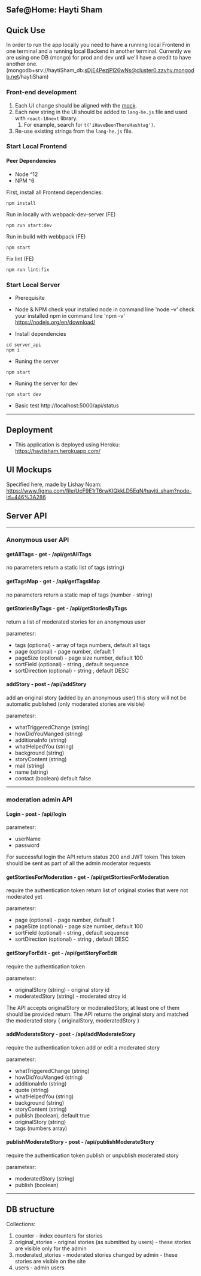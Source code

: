 ## Safe@Home: Hayti Sham

## Quick Use
In order to run the app locally you need to have a running local Frontend in one 
terminal and a running local Backend in another terminal.
Currently we are using one DB (mongo) for prod and dev until we'll have a credit to have another one. (mongodb+srv://haytiSham_db:sDjE4PezjPl26wNs@cluster0.zzyhy.mongodb.net/haytiSham)

### Front-end development
1. Each UI change should be aligned with the [mock](https://www.figma.com/file/UcF9E1rT6rwKIQkkLD5EqN/hayiti_sham?node-id=446%3A286).
2. Each new string in the UI should be added to `lang-he.js` file and used with `react-18next` library.
    1. For example, search for `t('iHaveBeenThereHashtag')`.
3. Re-use existing strings from the `lang-he.js` file.

### Start Local Frontend
#### Peer Dependencies
- Node ^12
- NPM ^6

First, install all Frontend dependencies:
```
npm install
```

Run in locally with webpack-dev-server (FE)

```
npm run start:dev
```

Run in build with webbpack (FE)

```
npm start
```

Fix lint (FE)

```
npm run lint:fix
```

### Start Local Server
  
* Prerequisite
- Node & NPM 
check your installed node in command line 'node –v'
check your installed npm in command line 'npm -v'
https://nodejs.org/en/download/  
* Install dependencies
``` 
cd server_api 
npm i
```
* Runing the server
``` 
npm start
``` 
* Runing the server for dev
``` 
npm start dev
``` 
* Basic test
http://localhost:5000/api/status

----
## Deployment
- This application is deployed using Heroku: https://haytisham.herokuapp.com/


## UI Mockups
Specified here, made by Lishay Noam:
https://www.figma.com/file/UcF9E1rT6rwKIQkkLD5EqN/hayiti_sham?node-id=446%3A286


## Server API
----
### Anonymous user API
#### getAllTags - get  - /api/getAllTags
no parameters
return a static list of tags (string)

#### getTagsMap - get - /api/getTagsMap
no parameters
return a static map of tags (number - string)

#### getStoriesByTags - get - /api/getStoriesByTags
return a list of moderated stories for an anonymous user

parametesr:
-  tags (optional) - array of tags numbers, default all tags
- page (optional) - page number, default 1
- pageSize (optional) - page size number, default 100
- sortField (optional) - string , default sequence
- sortDirection (optional) - string , default DESC

#### addStory - post - /api/addStory
add an original story (added by an anonymous user)
this story will not be automatic published (only moderated stories are visible)

parametesr:
- whatTriggeredChange (string)
- howDidYouManged (string)
- additionalnfo (string)
- whatHelpedYou (string)
- background (string)
- storyContent (string)
- mail (string)
- name (string)
- contact (boolean) default false

----
### moderation admin API

#### Login - post - /api/login
parametesr:
- userName
- password

For successful login the API return status 200 and JWT token
This token should be sent as part of all the admin moderator requests

#### getStortiesForModeration - get - /api/getStortiesForModeration
require the authentication token
return list of original stories that were not moderated yet

parametesr:
- page (optional) - page number, default 1
- pageSize (optional) - page size number, default 100
- sortField (optional) - string , default sequence
- sortDirection (optional) - string , default DESC

#### getStoryForEdit - get - /api/getStoryForEdit
require the authentication token

parametesr:
- originalStory (string) - original story id
- moderatedStory (string) - moderated stroy id

The API accepts originalStory or moderatedStory, at least one of them should be provided
return:
The API returns the original story and matched the moderated story
{ originalStory, moderatedStory }

#### addModerateStory - post - /api/addModerateStory
require the authentication token
add or edit a moderated story

parametesr:
- whatTriggeredChange (string)
- howDidYouManged (string)
- additionalnfo (string)
- quote (string)
- whatHelpedYou (string)
- background (string)
- storyContent (string)
- publish (boolean), default true
- originalStory (string)
- tags (numbers array)

#### publishModerateStory - post - /api/publishModerateStory
require the authentication token
publish or unpublish moderated story

parametesr:
- moderatedStory (string)
- publish (boolean)

----
## DB structure
Collections:
1. counter - index counters for stories
2. original_stories - original stories (as submitted by users) - these stories are visible only for the admin
3. moderated_stories - moderated stories changed by admin - these stories are visible on the site
4. users - admin users

